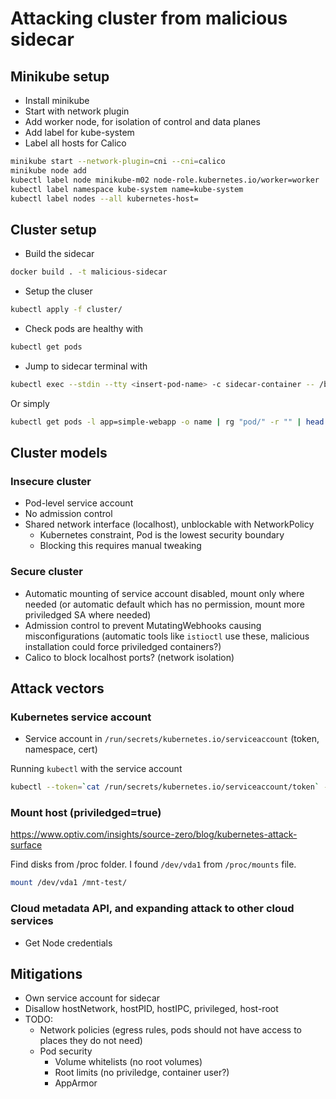 # Attacking cluster from malicious sidecar

## Minikube setup

- Install minikube
- Start with network plugin
- Add worker node, for isolation of control and data planes
- Add label for kube-system
- Label all hosts for Calico

```bash
minikube start --network-plugin=cni --cni=calico
minikube node add
kubectl label node minikube-m02 node-role.kubernetes.io/worker=worker
kubectl label namespace kube-system name=kube-system
kubectl label nodes --all kubernetes-host=
```

## Cluster setup

- Build the sidecar

```bash
docker build . -t malicious-sidecar
```

- Setup the cluser

```bash
kubectl apply -f cluster/
```

- Check pods are healthy with

```bash
kubectl get pods
```

- Jump to sidecar terminal with

```bash
kubectl exec --stdin --tty <insert-pod-name> -c sidecar-container -- /bin/bash
```

Or simply

```bash
kubectl get pods -l app=simple-webapp -o name | rg "pod/" -r "" | head -n 1 | xargs -o -J % kubectl exec -it % -c sidecar-container -- /bin/bash
```

## Cluster models

### Insecure cluster

- Pod-level service account
- No admission control
- Shared network interface (localhost), unblockable with NetworkPolicy
  - Kubernetes constraint, Pod is the lowest security boundary
  - Blocking this requires manual tweaking

### Secure cluster

- Automatic mounting of service account disabled, mount only where needed (or automatic default which has no permission, mount more priviledged SA where needed)
- Admission control to prevent MutatingWebhooks causing misconfigurations (automatic tools like `istioctl` use these, malicious installation could force priviledged containers?)
- Calico to block localhost ports? (network isolation)

## Attack vectors

### Kubernetes service account

- Service account in `/run/secrets/kubernetes.io/serviceaccount` (token, namespace, cert)

Running `kubectl` with the service account

```bash
kubectl --token=`cat /run/secrets/kubernetes.io/serviceaccount/token` --certificate-authority=/run/secrets/kubernetes.io/serviceaccount/ca.crt --server=https://192.168.65.4:6443 auth can-i --list
```

### Mount host (priviledged=true)

<https://www.optiv.com/insights/source-zero/blog/kubernetes-attack-surface>

Find disks from /proc folder. I found `/dev/vda1` from `/proc/mounts` file.

```bash
mount /dev/vda1 /mnt-test/
```

### Cloud metadata API, and expanding attack to other cloud services

- Get Node credentials

## Mitigations

- Own service account for sidecar
- Disallow hostNetwork, hostPID, hostIPC, privileged, host-root
- TODO:
  - Network policies (egress rules, pods should not have access to places they do not need)
  - Pod security
    - Volume whitelists (no root volumes)
    - Root limits (no priviledge, container user?)
    - AppArmor
